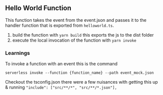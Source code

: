 ## Hello World Function

This function takes the event from the event.json and passes it to the handler function that is exported from ```helloworld.ts```.

1. build the function with ```yarn build``` this exports the js to the dist folder
2. execute the local invocation of the function with ```yarn invoke```

### Learnings
To invoke a function with an event this is the command
```
serverless invoke --function {function_name} --path event_mock.json
```
Checkout the tsconfig.json there were a few nuisances with getting this up &
running   ```"include": ["src/**/*", "src/**/*.json"],```
